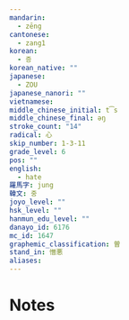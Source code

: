 ```yaml
---
mandarin:
  - zēng
cantonese:
  - zang1
korean:
  - 증
korean_native: ""
japanese:
  - ZOU
japanese_nanori: ""
vietnamese:
middle_chinese_initial: t͡s
middle_chinese_final: əŋ
stroke_count: "14"
radical: 心
skip_number: 1-3-11
grade_level: 6
pos: ""
english:
  - hate
羅馬字: jung
韓文: 중
joyo_level: ""
hsk_level: ""
hanmun_edu_level: ""
danayo_id: 6176
mc_id: 1647
graphemic_classification: 曽
stand_in: 憎悪
aliases:
---
```


# Notes
